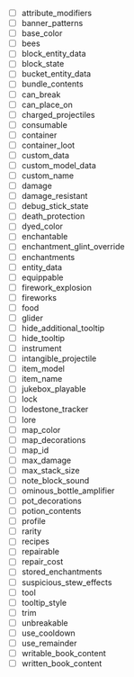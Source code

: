- [ ] attribute_modifiers
- [ ] banner_patterns
- [ ] base_color
- [ ] bees
- [ ] block_entity_data
- [ ] block_state
- [ ] bucket_entity_data
- [ ] bundle_contents
- [ ] can_break
- [ ] can_place_on
- [ ] charged_projectiles
- [ ] consumable
- [ ] container
- [ ] container_loot
- [ ] custom_data
- [ ] custom_model_data
- [ ] custom_name
- [ ] damage
- [ ] damage_resistant
- [ ] debug_stick_state
- [ ] death_protection
- [ ] dyed_color
- [ ] enchantable
- [ ] enchantment_glint_override
- [ ] enchantments
- [ ] entity_data
- [ ] equippable
- [ ] firework_explosion
- [ ] fireworks
- [ ] food
- [ ] glider
- [ ] hide_additional_tooltip
- [ ] hide_tooltip
- [ ] instrument
- [ ] intangible_projectile
- [ ] item_model
- [ ] item_name
- [ ] jukebox_playable
- [ ] lock
- [ ] lodestone_tracker
- [ ] lore
- [ ] map_color
- [ ] map_decorations
- [ ] map_id
- [ ] max_damage
- [ ] max_stack_size
- [ ] note_block_sound
- [ ] ominous_bottle_amplifier
- [ ] pot_decorations
- [ ] potion_contents
- [ ] profile
- [ ] rarity
- [ ] recipes
- [ ] repairable
- [ ] repair_cost
- [ ] stored_enchantments
- [ ] suspicious_stew_effects
- [ ] tool
- [ ] tooltip_style
- [ ] trim
- [ ] unbreakable
- [ ] use_cooldown
- [ ] use_remainder
- [ ] writable_book_content
- [ ] written_book_content
